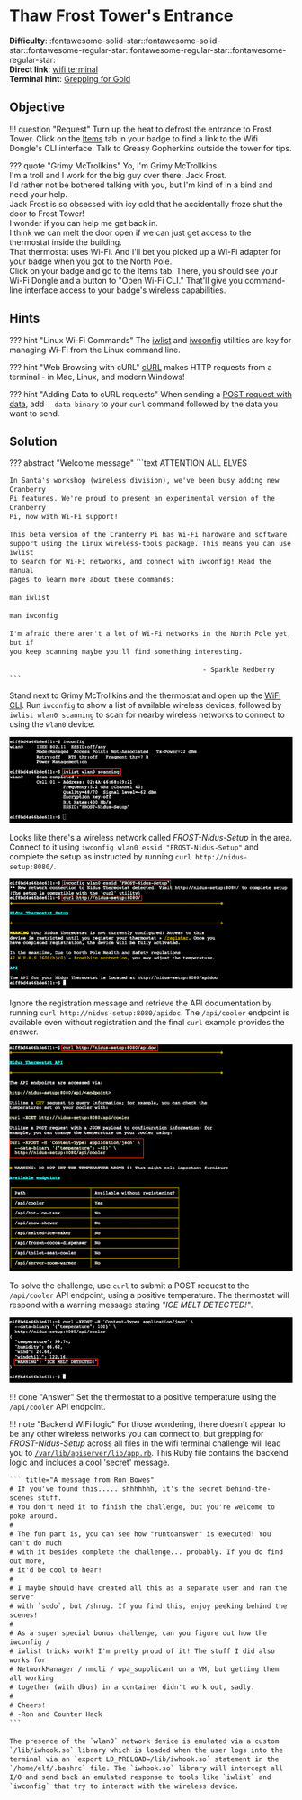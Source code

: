 # Thaw Frost Tower's Entrance

**Difficulty**: :fontawesome-solid-star::fontawesome-solid-star::fontawesome-regular-star::fontawesome-regular-star::fontawesome-regular-star:<br/>
**Direct link**: [wifi terminal](https://docker2021.kringlecon.com/?challenge=wifi&id=44ba429d-cf86-4945-95c8-b1f31f69208f&area=approach&location=37,3)<br/>
**Terminal hint**: [Grepping for Gold](../hints/h3.md)


## Objective

!!! question "Request"
    Turn up the heat to defrost the entrance to Frost Tower. Click on the [Items](https://2021.kringlecon.com/badge?section=item) tab in your badge to find a link to the Wifi Dongle's CLI interface. Talk to Greasy Gopherkins outside the tower for tips.

??? quote "Grimy McTrollkins"
    Yo, I'm Grimy McTrollkins.<br/>
    I'm a troll and I work for the big guy over there: Jack Frost.<br/>
    I'd rather not be bothered talking with you, but I'm kind of in a bind and need your help.<br/>
    Jack Frost is so obsessed with icy cold that he accidentally froze shut the door to Frost Tower!<br/>
    I wonder if you can help me get back in.<br/>
    I think we can melt the door open if we can just get access to the thermostat inside the building.<br/>
    That thermostat uses Wi-Fi. And I'll bet you picked up a Wi-Fi adapter for your badge when you got to the North Pole.<br/>
    Click on your badge and go to the Items tab. There, you should see your Wi-Fi Dongle and a button to "Open Wi-Fi CLI." That'll give you command-line interface access to your badge's wireless capabilities.


## Hints

??? hint "Linux Wi-Fi Commands"
    The [iwlist](https://linux.die.net/man/8/iwlist) and [iwconfig](https://linux.die.net/man/8/iwconfig) utilities are key for managing Wi-Fi from the Linux command line.

??? hint "Web Browsing with cURL"
    [cURL](https://linux.die.net/man/1/curl) makes HTTP requests from a terminal - in Mac, Linux, and modern Windows!

??? hint "Adding Data to cURL requests"
    When sending a [POST request with data](https://www.educative.io/edpresso/how-to-perform-a-post-request-using-curl), add `--data-binary` to your `curl` command followed by the data you want to send.


## Solution

??? abstract "Welcome message"
    ```text
                            ATTENTION ALL ELVES

    In Santa's workshop (wireless division), we've been busy adding new Cranberry
    Pi features. We're proud to present an experimental version of the Cranberry
    Pi, now with Wi-Fi support!

    This beta version of the Cranberry Pi has Wi-Fi hardware and software
    support using the Linux wireless-tools package. This means you can use iwlist
    to search for Wi-Fi networks, and connect with iwconfig! Read the manual
    pages to learn more about these commands:

    man iwlist

    man iwconfig

    I'm afraid there aren't a lot of Wi-Fi networks in the North Pole yet, but if
    you keep scanning maybe you'll find something interesting.

                                                    - Sparkle Redberry
    ```

Stand next to Grimy McTrollkins and the thermostat and open up the [WiFi CLI](https://docker2021.kringlecon.com/?challenge=wifi&id=44ba429d-cf86-4945-95c8-b1f31f69208f&area=approach&location=37,3). Run `iwconfig` to show a list of available wireless devices, followed by `iwlist wlan0 scanning` to scan for nearby wireless networks to connect to using the `wlan0` device.

![Scanning](../img/objectives/o3/scanning.png)

Looks like there's a wireless network called *FROST-Nidus-Setup* in the area. Connect to it using `iwconfig wlan0 essid "FROST-Nidus-Setup"` and complete the setup as instructed by running `curl http://nidus-setup:8080/`. 

![Connected](../img/objectives/o3/connected.png)

Ignore the registration message and retrieve the API documentation by running `curl http://nidus-setup:8080/apidoc`. The `/api/cooler` endpoint is available even without registration and the final `curl` example provides the answer.

![API documentation](../img/objectives/o3/api_docs.png)

To solve the challenge, use `curl` to submit a POST request to the `/api/cooler` API endpoint, using a positive temperature. The thermostat will respond with a warning message stating *"ICE MELT DETECTED!"*.

![Warning message](../img/objectives/o3/warning.png)

!!! done "Answer"
    Set the thermostat to a positive temperature using the `/api/cooler` API endpoint.

!!! note "Backend WiFi logic<span id="backend-wifi-logic"></span>"
    For those wondering, there doesn't appear to be any other wireless networks you can connect to, but grepping for *FROST-Nidus-Setup* across all files in the wifi terminal challenge will lead you to [`/var/lib/apiserver/lib/app.rb`](../artifacts/objectives/o3/app.rb). This Ruby file contains the backend logic and includes a cool 'secret' message.

    ``` title="A message from Ron Bowes"
    # If you've found this..... shhhhhhh, it's the secret behind-the-scenes stuff.
    # You don't need it to finish the challenge, but you're welcome to poke around.
    #
    # The fun part is, you can see how "runtoanswer" is executed! You can't do much
    # with it besides complete the challenge... probably. If you do find out more,
    # it'd be cool to hear!
    #
    # I maybe should have created all this as a separate user and ran the server
    # with `sudo`, but /shrug. If you find this, enjoy peeking behind the scenes!
    #
    # As a super special bonus challenge, can you figure out how the iwconfig /
    # iwlist tricks work? I'm pretty proud of it! The stuff I did also works for
    # NetworkManager / nmcli / wpa_supplicant on a VM, but getting them all working
    # together (with dbus) in a container didn't work out, sadly.
    #
    # Cheers!
    # -Ron and Counter Hack
    ```
    
    The presence of the `wlan0` network device is emulated via a custom `/lib/iwhook.so` library which is loaded when the user logs into the terminal via an `export LD_PRELOAD=/lib/iwhook.so` statement in the `/home/elf/.bashrc` file. The `iwhook.so` library will intercept all I/O and send back an emulated response to tools like `iwlist` and `iwconfig` that try to interact with the wireless device.
